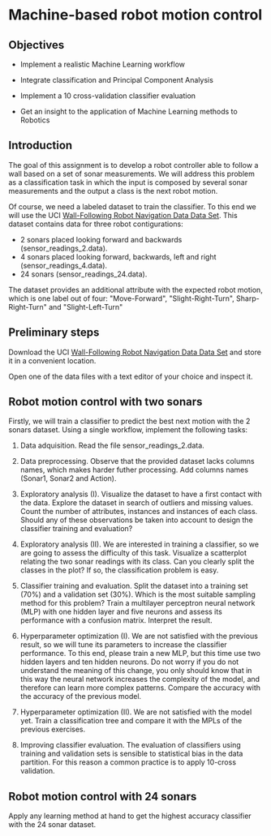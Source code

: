 # Machine-based robot motion control

## Objectives

* Implement a realistic Machine Learning workflow

* Integrate classification and Principal Component Analysis

* Implement a 10 cross-validation classifier evaluation

* Get an insight to the application of Machine Learning methods to Robotics

## Introduction

The goal of this assignment is to develop a robot controller able to follow a wall based on a set of sonar measurements. We will address this problem as a classification task in which the input is composed by several sonar measurements and the output a class is the next robot motion.

Of course, we need a labeled dataset to train the classifier. To this end we will use the UCI [Wall-Following Robot Navigation Data Data Set](https://archive.ics.uci.edu/ml/datasets/Wall-Following+Robot+Navigation+Data). This dataset contains data for three robot contigurations:

* 2 sonars placed looking forward and backwards (sensor_readings_2.data).
* 4 sonars placed looking forward, backwards, left and right (sensor_readings_4.data).
* 24 sonars (sensor_readings_24.data).

The dataset provides an additional attribute with the expected robot motion, which is one label out of four: "Move-Forward", "Slight-Right-Turn", Sharp-Right-Turn" and "Slight-Left-Turn"

## Preliminary steps

Download the UCI [Wall-Following Robot Navigation Data Data Set](https://archive.ics.uci.edu/ml/datasets/Wall-Following+Robot+Navigation+Data) and store it in a convenient location.

Open one of the data files with a text editor of your choice and inspect it.

## Robot motion control with two sonars

Firstly, we will train a classifier to predict the best next motion with the 2 sonars dataset. Using a single workflow, implement the following tasks:

1. Data adquisition. Read the file sensor_readings_2.data.

2. Data preprocessing. Observe that the provided dataset lacks columns names, which makes harder futher processing. Add columns names (Sonar1, Sonar2 and Action).

3. Exploratory analysis (I). Visualize the dataset to have a first contact with the data. Explore the dataset in search of outliers and missing values. Count the number of attributes, instances and instances of each class. Should any of these observations be taken into account to design the classifier training and evaluation?

4. Exploratory analysis (II). We are interested in training a classifier, so we are going to assess the difficulty of this task. Visualize a scatterplot relating the two sonar readings with its class. Can you clearly split the classes in the plot? If so, the classification problem is easy.

5. Classifier training and evaluation. Split the dataset into a training set (70%) and a validation set (30%). Which is the most suitable sampling method for this problem? Train a multilayer perceptron neural network (MLP) with one hidden layer and five neurons and assess its performance with a confusion matrix. Interpret the result.

6. Hyperparameter optimization (I). We are not satisfied with the previous result, so we will tune its parameters to increase the classifier performance. To this end, please train a new MLP, but this time use two hidden layers and ten hidden neurons. Do not worry if you do not understand the meaning of this change, you only should know that in this way the neural network increases the complexity of the model, and therefore can learn more complex patterns. Compare the accuracy with the accuracy of the previous model.

7. Hyperparameter optimization (II). We are not satisfied with the model yet. Train a classification tree and compare it with the MPLs of the previous exercises.

8. Improving classifier evaluation. The evaluation of classifiers using training and validation sets is sensible to statistical bias in the data partition. For this reason a common practice is to apply 10-cross validation. 

## Robot motion control with 24 sonars

Apply any learning method at hand to get the highest accuracy classifier with the 24 sonar dataset.
